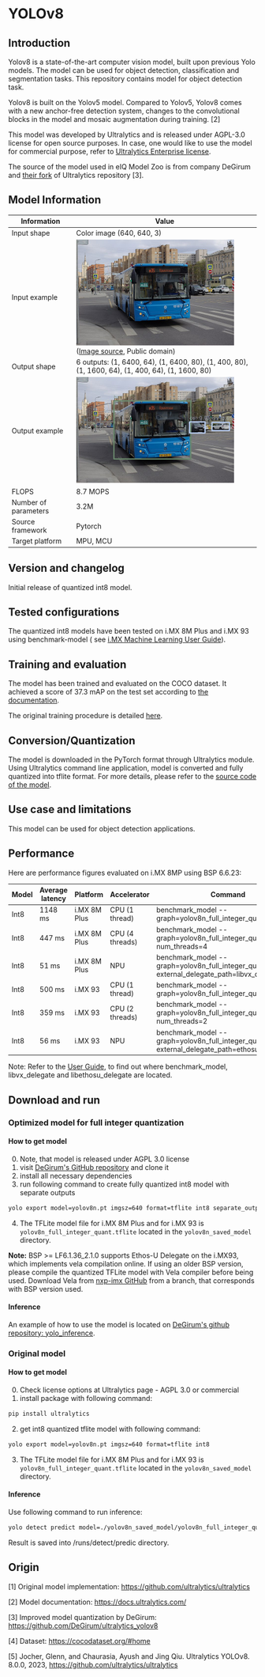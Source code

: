 # YOLOv8

## Introduction

Yolov8 is a state-of-the-art computer vision model, built upon previous Yolo models. The model can be used for object
detection, classification and segmentation tasks. This repository contains model for object detection task.

Yolov8 is built on the Yolov5 model. Compared to Yolov5, Yolov8 comes with a new anchor-free detection system, changes
to the convolutional blocks in the model and mosaic augmentation during training. [2]

This model was developed by Ultralytics and is released under AGPL-3.0 license for open source purposes. In case, one
would like to use the model for commercial purpose, refer
to [Ultralytics Enterprise license](https://www.ultralytics.com/license).

The source of the model used in eIQ Model Zoo is from company DeGirum
and [their fork](https://github.com/DeGirum/ultralytics_yolov8) of Ultralytics repository [3].

## Model Information

 Information          | Value                                                                                                                                            
----------------------|--------------------------------------------------------------------------------------------------------------------------------------------------
 Input shape          | Color image (640, 640, 3)                                                                                                                        
 Input example        | <img src="example_input.jpg" width=320px> ([Image source](https://commons.wikimedia.org/wiki/File:Moscow_bus_151872_2022-05.jpg), Public domain) 
 Output shape         | 6 outputs: (1, 6400, 64), (1, 6400, 80), (1, 400, 80), (1, 1600, 64), (1, 400, 64), (1, 1600, 80)                                                
 Output example       | <img src="example_output.jpg" width=320px>                                                                                                       
 FLOPS                | 8.7 MOPS                                                                                                                                         
 Number of parameters | 3.2M                                                                                                                                             
 Source framework     | Pytorch                                                                                                                                          
 Target platform      | MPU, MCU                                                                                                                                         

## Version and changelog

Initial release of quantized int8 model.

## Tested configurations

The quantized int8 models have been tested on i.MX 8M Plus and i.MX 93 using benchmark-model (
see [i.MX Machine Learning User Guide](https://www.nxp.com/docs/en/user-guide/IMX-MACHINE-LEARNING-UG.pdf)).

## Training and evaluation

The model has been trained and evaluated on the COCO dataset. It achieved a score of 37.3 mAP on the test set according
to [the documentation](https://docs.ultralytics.com/datasets/detect/coco/).

The original training procedure is
detailed [here](https://github.com/ultralytics/ultralytics/blob/main/ultralytics/engine/trainer.py).

## Conversion/Quantization

The model is downloaded in the PyTorch format through Ultralytics module. Using Ultralytics command line application,
model is converted and fully quantized into tflite format. For more details, please refer to
the [source code of the model](https://github.com/ultralytics/ultralytics/tree/main).

## Use case and limitations

This model can be used for object detection applications.

## Performance

Here are performance figures evaluated on i.MX 8MP using BSP 6.6.23:

 Model | Average latency | Platform     | Accelerator     | Command                                                                                               
-------|-----------------|--------------|-----------------|-------------------------------------------------------------------------------------------------------
 Int8  | 1148 ms         | i.MX 8M Plus | CPU (1 thread)  | benchmark_model --graph=yolov8n_full_integer_quant.tflite                                             
 Int8  | 447 ms          | i.MX 8M Plus | CPU (4 threads) | benchmark_model --graph=yolov8n_full_integer_quant.tflite --num_threads=4                             
 Int8  | 51 ms           | i.MX 8M Plus | NPU             | benchmark_model --graph=yolov8n_full_integer_quant.tflite --external_delegate_path=libvx_delegate.so  
 Int8  | 500 ms          | i.MX 93      | CPU (1 thread)  | benchmark_model --graph=yolov8n_full_integer_quant.tflite                                             
 Int8  | 359 ms          | i.MX 93      | CPU (2 threads) | benchmark_model --graph=yolov8n_full_integer_quant.tflite --num_threads=2                             
 Int8  | 56 ms           | i.MX 93      | NPU             | benchmark_model --graph=yolov8n_full_integer_quant.tflite --external_delegate_path=ethosu_delegate.so 

Note: Refer to the [User Guide](https://www.nxp.com/docs/en/user-guide/IMX-MACHINE-LEARNING-UG.pdf), to find out where
benchmark_model, libvx_delegate and libethosu_delegate are located.

## Download and run

[//]: # (To create the TFLite model fully quantized in int8 with int8 input and int8 output, run `bash recipe.sh`.)

### Optimized model for full integer quantization

#### How to get model

0. Note, that model is released under AGPL 3.0 license
1. visit [DeGirum's GitHub repository](https://github.com/DeGirum/ultralytics_yolov8) and clone it
2. install all necessary dependencies
3. run following command to create fully quantized int8 model with separate outputs

```bash
yolo export model=yolov8n.pt imgsz=640 format=tflite int8 separate_outputs=True
```

4. The TFLite model file for i.MX 8M Plus and for i.MX 93 is `yolov8n_full_integer_quant.tflite` located in
   the `yolov8n_saved_model` directory.

**Note:** BSP >= LF6.1.36_2.1.0 supports Ethos-U Delegate on the i.MX93, which implements vela compilation online. If
using an older BSP version, please compile the quantized TFLite model with Vela compiler before being used. Download
Vela from [nxp-imx GitHub](https://github.com/nxp-imx/ethos-u-vela) from a branch, that corresponds with BSP version
used.

#### Inference

An example of how to use the model is located
on [DeGirum's github repository: yolo_inference](https://github.com/DeGirum/yolo_inference/tree/master).

### Original model

#### How to get model

0. Check license options at Ultralytics page - AGPL 3.0 or commercial
1. install package with following command:

```bash
pip install ultralytics
```

2. get int8 quantized tflite model with following command:

```bash
yolo export model=yolov8n.pt imgsz=640 format=tflite int8
```

3. The TFLite model file for i.MX 8M Plus and for i.MX 93 is `yolov8n_full_integer_quant.tflite` located in
   the `yolov8n_saved_model` directory.

#### Inference

Use following command to run inference:

````bash
yolo detect predict model=./yolov8n_saved_model/yolov8n_full_integer_quant.tflite source='https://ultralytics.com/images/bus.jpg'
````

Result is saved into /runs/detect/predic directory.

## Origin

[1] Original model implementation: https://github.com/ultralytics/ultralytics

[2] Model documentation: https://docs.ultralytics.com/

[3] Improved model quantization by DeGirum: https://github.com/DeGirum/ultralytics_yolov8

[4] Dataset: https://cocodataset.org/#home

[5] Jocher, Glenn, and Chaurasia, Ayush and Jing Qiu. Ultralytics YOLOv8. 8.0.0,
2023, https://github.com/ultralytics/ultralytics
